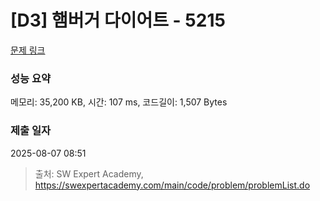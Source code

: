 # [D3] 햄버거 다이어트 - 5215 

[문제 링크](https://swexpertacademy.com/main/code/problem/problemDetail.do?contestProbId=AWT-lPB6dHUDFAVT) 

### 성능 요약

메모리: 35,200 KB, 시간: 107 ms, 코드길이: 1,507 Bytes

### 제출 일자

2025-08-07 08:51



> 출처: SW Expert Academy, https://swexpertacademy.com/main/code/problem/problemList.do